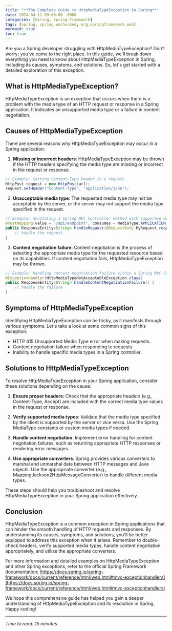 ```yaml
---
title: "**The Complete Guide to HttpMediaTypeException in Spring**"
date: 2024-04-11 09:00:00 -0000
categories: [Spring, spring-framework]
tags: [spring, spring-unchecked, org.springframework.web]
mermaid: true
toc: true
---
```



Are you a Spring developer struggling with HttpMediaTypeException? Don't worry; you've come to the right place. In this guide, we'll break down everything you need to know about HttpMediaTypeException in Spring, including its causes, symptoms, and solutions. So, let's get started with a detailed exploration of this exception.

## **What is HttpMediaTypeException?**

HttpMediaTypeException is an exception that occurs when there is a problem with the media type of an HTTP request or response in a Spring application. It indicates an unsupported media type or a failure in content negotiation.

## **Causes of HttpMediaTypeException**

There are several reasons why HttpMediaTypeException may occur in a Spring application:

1. **Missing or incorrect headers**: HttpMediaTypeException may be thrown if the HTTP headers specifying the media type are missing or incorrect in the request or response.
```java
// Example: Setting Content-Type header in a request
HttpPost request = new HttpPost(url);
request.setHeader("Content-Type", "application/json");
```

2. **Unacceptable media type**: The requested media type may not be acceptable by the server, or the server may not support the media type specified in the request.
```java
// Example: Annotating a Spring MVC Controller method with supported media types
@PostMapping(value = "/api/endpoint", consumes = MediaType.APPLICATION_JSON_VALUE)
public ResponseEntity<String> handleRequest(@RequestBody MyRequest request) {
    // handle the request
}
```

3. **Content negotiation failure**: Content negotiation is the process of selecting the appropriate media type for the requested resource based on its capabilities. If content negotiation fails, HttpMediaTypeException may be thrown.
```java
// Example: Handling content negotiation failure within a Spring MVC Controller
@ExceptionHandler(HttpMediaTypeNotAcceptableException.class)
public ResponseEntity<String> handleContentNegotiationFailure() {
    // handle the failure
}
```

## **Symptoms of HttpMediaTypeException**

Identifying HttpMediaTypeException can be tricky, as it manifests through various symptoms. Let's take a look at some common signs of this exception:

- HTTP 415 Unsupported Media Type error when making requests.
- Content negotiation failure when responding to requests.
- Inability to handle specific media types in a Spring controller.

## **Solutions to HttpMediaTypeException**

To resolve HttpMediaTypeException in your Spring application, consider these solutions depending on the cause:

1. **Ensure proper headers**: Check that the appropriate headers (e.g., Content-Type, Accept) are included with the correct media type values in the request or response.

2. **Verify supported media types**: Validate that the media type specified by the client is supported by the server or vice versa. Use the Spring MediaType constants or custom media types if needed.

3. **Handle content negotiation**: Implement error handling for content negotiation failures, such as returning appropriate HTTP responses or rendering error messages.

4. **Use appropriate converters**: Spring provides various converters to marshal and unmarshal data between HTTP messages and Java objects. Use the appropriate converter (e.g., MappingJackson2HttpMessageConverter) to handle different media types.

These steps should help you troubleshoot and resolve HttpMediaTypeException in your Spring application effectively.

## **Conclusion**

HttpMediaTypeException is a common exception in Spring applications that can hinder the smooth handling of HTTP requests and responses. By understanding its causes, symptoms, and solutions, you'll be better equipped to address this exception when it arises. Remember to double-check headers, verify supported media types, handle content negotiation appropriately, and utilize the appropriate converters.

For more information and detailed examples on HttpMediaTypeException and other Spring exceptions, refer to the official Spring Framework documentation: [https://docs.spring.io/spring-framework/docs/current/reference/html/web.html#mvc-exceptionhandlers](https://docs.spring.io/spring-framework/docs/current/reference/html/web.html#mvc-exceptionhandlers)

We hope this comprehensive guide has helped you gain a deeper understanding of HttpMediaTypeException and its resolution in Spring. Happy coding!

---
*Time to read: 15 minutes*